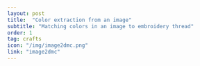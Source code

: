 ```yaml
---
layout: post
title:  "Color extraction from an image"
subtitle: "Matching colors in an image to embroidery thread"
order: 1
tag: crafts
icon: "/img/image2dmc.png"
link: "image2dmc"
---
```


